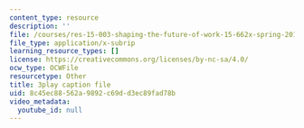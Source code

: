 ```yaml
---
content_type: resource
description: ''
file: /courses/res-15-003-shaping-the-future-of-work-15-662x-spring-2016/8c45ec88562a9892c69dd3ec89fad78b_juxuwNK3G-c.srt
file_type: application/x-subrip
learning_resource_types: []
license: https://creativecommons.org/licenses/by-nc-sa/4.0/
ocw_type: OCWFile
resourcetype: Other
title: 3play caption file
uid: 8c45ec88-562a-9892-c69d-d3ec89fad78b
video_metadata:
  youtube_id: null
---
```

